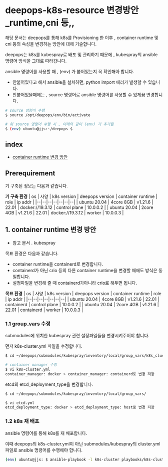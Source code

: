 # deepops-k8s-resource 변경방안_runtime,cni 등,,
해당 문서는 deepops를 통해 k8s를 Provisioning 한 이후 , container runtime 및 cni 등의 속성을 변경하는 방안에 대해 기술합니다.

deepops는 k8s를 kubespray로 배포 및 관리하기 때문에 , kubespray의 ansible 명령어 방식을 그대로 따라갑니다.

ansible 명령어를 사용할 때 , (env) 가 붙어있는지 꼭 확인해아 합니다.
- 안붙어있다고 해서 ansible을 설치하면, python import 에러가 발생할 수 있습니다.
- 안붙어있을때에는 , source 명령어로 ansible 명령어를 사용할 수 있게끔 변경합니다.

```bash 
# source 명령어 수행
$ source /opt/deepops/env/bin/activate

# 위 source 명령어 수행 시 , 아래와 같이 (env) 가 추가됨
$ (env) ubuntu@jjs:~/deepops $ 
```

## index
- [container runtime 변경 방안](#1-container-runtime-변경-방안)

## Prerequirement
기 구축된 정보는 다음과 같습니다.

**기 구축 환경**
| os | 사양 | k8s version | deepops version | container runtime | role | ip addr |
|--|--|--|--|--|--|--|
| ubuntu 20.04 | 4core 8GB | v1.21.6 | 22.01 | docker://19.3.12 | control plane | 10.0.0.2 |
| ubuntu 20.04 | 2core 4GB | v1.21.6 | 22.01 | docker://19.3.12 | worker | 10.0.0.3 |

## 1. container runtime 변경 방안
- 참고 문서 . kubespray 

목표 환경은 다음과 같습니다.
- container runtime을 containerd로 변경합니다.
- containerd가 아닌 crio 등의 다른 container runtime을 변경할 때에도 방식은 동일합니다.
- 설정파일을 변경해 줄 때 containerd가아니라 crio로 해두면 됩니다.

**목표 환경**
| os | 사양 | k8s version | deepops version | container runtime | role | ip addr |
|--|--|--|--|--|--|--|
| ubuntu 20.04 | 4core 8GB | v1.21.6 | 22.01 | containerd | control plane | 10.0.0.2 |
| ubuntu 20.04 | 2core 4GB | v1.21.6 | 22.01 | containerd | worker | 10.0.0.3 |

### 1.1 group_vars 수정
submodules에 위치한 kubespray 관련 설정파일들을 변경시켜주어야 합니다.

먼저 k8s-cluster.yml 파일을 수정합니다.

```bash 
$ cd ~/deepops/submodules/kubespray/inventory/local/group_vars/k8s_cluster

# container manager 수정
$ vi k8s-cluster.yml
container_manager: docker > container_manager: containerd로 변경 저장
```

etcd의 etcd_deployment_type을 변경합니다.

```bash 
$ cd ~/deepops/submodules/kubespray/inventory/local/group_vars/

$ vi etcd.yml
etcd_deployment_type: docker > etcd_deployment_type: host로 변경 저장
```

### 1.2 k8s 재 배포
ansible 명령어를 통해 k8s를 재 배포합니다.

이때 deepops의 k8s-cluster.yml이 아닌 submodules/kubespray의 cluster.yml 파일로 ansible 명령어를 수행해야 합니다.
```bash 
(env) ubuntu@jjs: $ ansible-playbook -l k8s-cluster playbooks/k8s-cluster.yml --limit=mgmt01
```